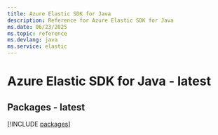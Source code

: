 ```yaml
---
title: Azure Elastic SDK for Java
description: Reference for Azure Elastic SDK for Java
ms.date: 06/23/2025
ms.topic: reference
ms.devlang: java
ms.service: elastic
---
```

# Azure Elastic SDK for Java - latest
## Packages - latest
[!INCLUDE [packages](elastic-index.md)]